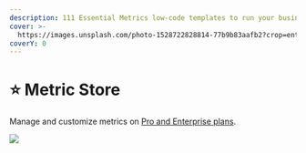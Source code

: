 ```yaml
---
description: 111 Essential Metrics low-code templates to run your business.
cover: >-
  https://images.unsplash.com/photo-1528722828814-77b9b83aafb2?crop=entropy&cs=srgb&fm=jpg&ixid=MnwxOTcwMjR8MHwxfHNlYXJjaHw5fHxzdGFyc3xlbnwwfHx8fDE2NDU1ODA5MDI&ixlib=rb-1.2.1&q=85
coverY: 0
---
```


# ⭐ Metric Store

Manage and customize metrics on [Pro and Enterprise plans](https://www.naas.ai/pricing).

![](../.gitbook/assets/metric-store.gif)






